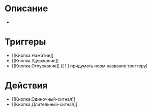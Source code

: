 # Описание
-

# Триггеры
- [[Кнопка.Нажатие]]
- [[Кнопка.Удержание]]
- [[Кнопка.Отпускание]] ([ ! ] придумать норм название триггеру)

# Действия
- [[Кнопка.Одиночный-сигнал]]
- [[Кнопка.Длительный-сигнал]]